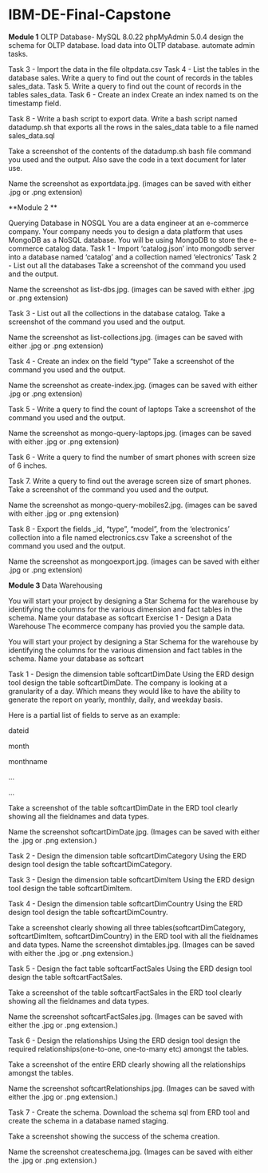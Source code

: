 # IBM-DE-Final-Capstone
**Module 1**
OLTP Database- MySQL 8.0.22
phpMyAdmin 5.0.4 
design the schema for OLTP database.
load data into OLTP database.
automate admin tasks.


Task 3 - Import the data in the file oltpdata.csv
Task 4 - List the tables in the database sales.
Write a query to find out the count of records in the tables sales_data.
Task 5. Write a query to find out the count of records in the tables sales_data.
Task 6 - Create an index
Create an index named ts on the timestamp field.

Task 8 - Write a bash script to export data.
Write a bash script named datadump.sh that exports all the rows in the sales_data table to a file named sales_data.sql

Take a screenshot of the contents of the datadump.sh bash file command you used and the output. Also save the code in a text document for later use.

Name the screenshot as exportdata.jpg. (images can be saved with either .jpg or .png extension)


**Module 2 **

Querying Database in NOSQL
You are a data engineer at an e-commerce company. Your company needs you to design a data platform that uses MongoDB as a NoSQL database. You will be using MongoDB to store the e-commerce catalog data.
Task 1 - Import ‘catalog.json’ into mongodb server into a database named ‘catalog’ and a collection named ‘electronics’
Task 2 - List out all the databases
Take a screenshot of the command you used and the output.

Name the screenshot as list-dbs.jpg. (images can be saved with either .jpg or .png extension)

Task 3 - List out all the collections in the database catalog.
Take a screenshot of the command you used and the output.

Name the screenshot as list-collections.jpg. (images can be saved with either .jpg or .png extension)

Task 4 - Create an index on the field “type”
Take a screenshot of the command you used and the output.

Name the screenshot as create-index.jpg. (images can be saved with either .jpg or .png extension)

Task 5 - Write a query to find the count of laptops
Take a screenshot of the command you used and the output.

Name the screenshot as mongo-query-laptops.jpg. (images can be saved with either .jpg or .png extension)

Task 6 - Write a query to find the number of smart phones with screen size of 6 inches.

Task 7. Write a query to find out the average screen size of smart phones.
Take a screenshot of the command you used and the output.

Name the screenshot as mongo-query-mobiles2.jpg. (images can be saved with either .jpg or .png extension)

Task 8 - Export the fields _id, “type”, “model”, from the ‘electronics’ collection into a file named electronics.csv
Take a screenshot of the command you used and the output.

Name the screenshot as mongoexport.jpg. (images can be saved with either .jpg or .png extension)

**Module 3**
Data Warehousing 

You will start your project by designing a Star Schema for the warehouse by identifying the columns for the various dimension and fact tables in the schema. Name your database as softcart
Exercise 1 - Design a Data Warehouse
The ecommerce company has provied you the sample data.



You will start your project by designing a Star Schema for the warehouse by identifying the columns for the various dimension and fact tables in the schema. Name your database as softcart

Task 1 - Design the dimension table softcartDimDate
Using the ERD design tool design the table softcartDimDate. The company is looking at a granularity of a day. Which means they would like to have the ability to generate the report on yearly, monthly, daily, and weekday basis.

Here is a partial list of fields to serve as an example:

dateid

month

monthname

…

…

Take a screenshot of the table softcartDimDate in the ERD tool clearly showing all the fieldnames and data types.

Name the screenshot softcartDimDate.jpg. (Images can be saved with either the .jpg or .png extension.)

Task 2 - Design the dimension table softcartDimCategory
Using the ERD design tool design the table softcartDimCategory.

Task 3 - Design the dimension table softcartDimItem
Using the ERD design tool design the table softcartDimItem.

Task 4 - Design the dimension table softcartDimCountry
Using the ERD design tool design the table softcartDimCountry.

Take a screenshot clearly showing all three tables(softcartDimCategory, softcartDimItem, softcartDimCountry) in the ERD tool with all the fieldnames and data types. Name the screenshot dimtables.jpg. (Images can be saved with either the .jpg or .png extension.)

Task 5 - Design the fact table softcartFactSales
Using the ERD design tool design the table softcartFactSales.

Take a screenshot of the table softcartFactSales in the ERD tool clearly showing all the fieldnames and data types.

Name the screenshot softcartFactSales.jpg. (Images can be saved with either the .jpg or .png extension.)

Task 6 - Design the relationships
Using the ERD design tool design the required relationships(one-to-one, one-to-many etc) amongst the tables.

Take a screenshot of the entire ERD clearly showing all the relationships amongst the tables.

Name the screenshot softcartRelationships.jpg. (Images can be saved with either the .jpg or .png extension.)

Task 7 - Create the schema.
Download the schema sql from ERD tool and create the schema in a database named staging.

Take a screenshot showing the success of the schema creation.

Name the screenshot createschema.jpg. (Images can be saved with either the .jpg or .png extension.)


